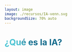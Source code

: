 ```yaml
---
layout: image
image: ./recursos/IA-venn.svg
backgroundSize: 70% auto
---
```


<!-- Esta slide está vinculada con sus definiciones:
LISTAR ./pages/nombre-definiciones.md
-->
# ¿Qué es la IA?

<style>
h1 {
  background-color: #2B90B6;
  background-image: linear-gradient(45deg, #4EC5D4 10%, #146b8c 20%);
  background-size: 100%;
  -webkit-background-clip: text;
  -moz-background-clip: text;
  -webkit-text-fill-color: transparent;
}
</style>